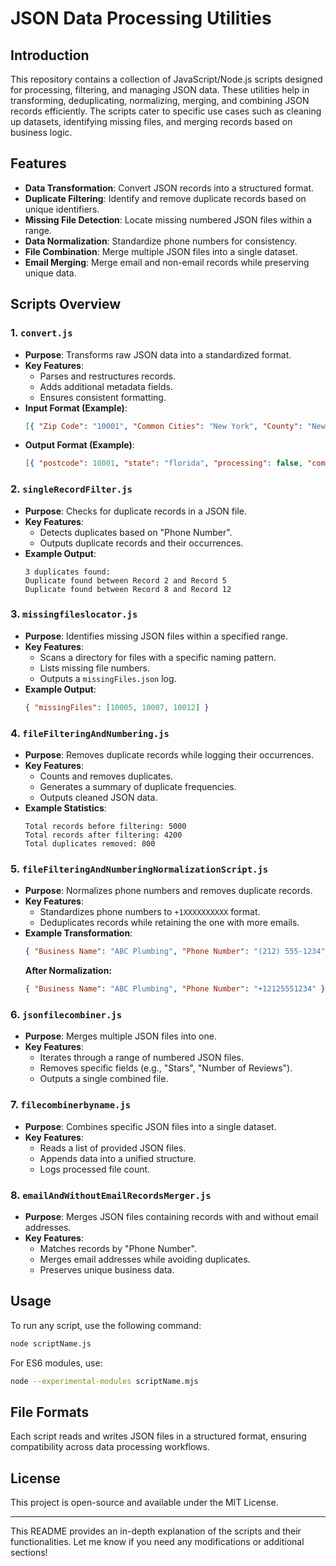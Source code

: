 # JSON Data Processing Utilities

## Introduction
This repository contains a collection of JavaScript/Node.js scripts designed for processing, filtering, and managing JSON data. These utilities help in transforming, deduplicating, normalizing, merging, and combining JSON records efficiently. The scripts cater to specific use cases such as cleaning up datasets, identifying missing files, and merging records based on business logic.

## Features
- **Data Transformation**: Convert JSON records into a structured format.
- **Duplicate Filtering**: Identify and remove duplicate records based on unique identifiers.
- **Missing File Detection**: Locate missing numbered JSON files within a range.
- **Data Normalization**: Standardize phone numbers for consistency.
- **File Combination**: Merge multiple JSON files into a single dataset.
- **Email Merging**: Merge email and non-email records while preserving unique data.

## Scripts Overview

### 1. `convert.js`
- **Purpose**: Transforms raw JSON data into a standardized format.
- **Key Features**:
  - Parses and restructures records.
  - Adds additional metadata fields.
  - Ensures consistent formatting.
- **Input Format (Example)**:
  ```json
  [{ "Zip Code": "10001", "Common Cities": "New York", "County": "New York", "Area Codes": "212" }]
  ```
- **Output Format (Example)**:
  ```json
  [{ "postcode": 10001, "state": "florida", "processing": false, "commoncities": "New York", "county": "New York", "areacode": 212 }]
  ```

### 2. `singleRecordFilter.js`
- **Purpose**: Checks for duplicate records in a JSON file.
- **Key Features**:
  - Detects duplicates based on "Phone Number".
  - Outputs duplicate records and their occurrences.
- **Example Output**:
  ```
  3 duplicates found:
  Duplicate found between Record 2 and Record 5
  Duplicate found between Record 8 and Record 12
  ```

### 3. `missingfileslocator.js`
- **Purpose**: Identifies missing JSON files within a specified range.
- **Key Features**:
  - Scans a directory for files with a specific naming pattern.
  - Lists missing file numbers.
  - Outputs a `missingFiles.json` log.
- **Example Output**:
  ```json
  { "missingFiles": [10005, 10007, 10012] }
  ```

### 4. `fileFilteringAndNumbering.js`
- **Purpose**: Removes duplicate records while logging their occurrences.
- **Key Features**:
  - Counts and removes duplicates.
  - Generates a summary of duplicate frequencies.
  - Outputs cleaned JSON data.
- **Example Statistics**:
  ```
  Total records before filtering: 5000
  Total records after filtering: 4200
  Total duplicates removed: 800
  ```

### 5. `fileFilteringAndNumberingNormalizationScript.js`
- **Purpose**: Normalizes phone numbers and removes duplicate records.
- **Key Features**:
  - Standardizes phone numbers to `+1XXXXXXXXXX` format.
  - Deduplicates records while retaining the one with more emails.
- **Example Transformation**:
  ```json
  { "Business Name": "ABC Plumbing", "Phone Number": "(212) 555-1234" }
  ```
  **After Normalization:**
  ```json
  { "Business Name": "ABC Plumbing", "Phone Number": "+12125551234" }
  ```

### 6. `jsonfilecombiner.js`
- **Purpose**: Merges multiple JSON files into one.
- **Key Features**:
  - Iterates through a range of numbered JSON files.
  - Removes specific fields (e.g., "Stars", "Number of Reviews").
  - Outputs a single combined file.

### 7. `filecombinerbyname.js`
- **Purpose**: Combines specific JSON files into a single dataset.
- **Key Features**:
  - Reads a list of provided JSON files.
  - Appends data into a unified structure.
  - Logs processed file count.

### 8. `emailAndWithoutEmailRecordsMerger.js`
- **Purpose**: Merges JSON files containing records with and without email addresses.
- **Key Features**:
  - Matches records by "Phone Number".
  - Merges email addresses while avoiding duplicates.
  - Preserves unique business data.

## Usage
To run any script, use the following command:
```sh
node scriptName.js
```
For ES6 modules, use:
```sh
node --experimental-modules scriptName.mjs
```

## File Formats
Each script reads and writes JSON files in a structured format, ensuring compatibility across data processing workflows.

## License
This project is open-source and available under the MIT License.

---

This README provides an in-depth explanation of the scripts and their functionalities. Let me know if you need any modifications or additional sections!

